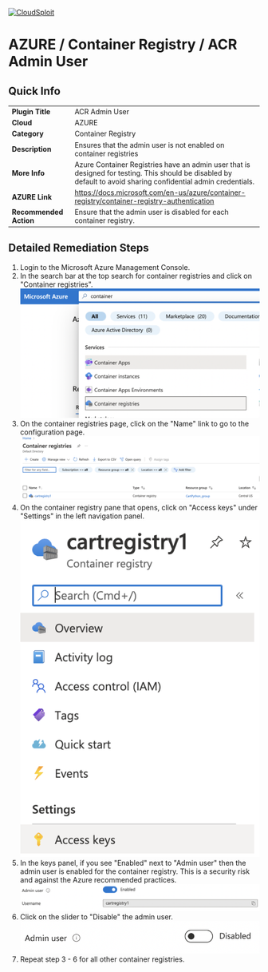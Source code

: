 [![CloudSploit](https://cloudsploit.com/img/logo-new-big-text-100.png "CloudSploit")](https://cloudsploit.com)

# AZURE / Container Registry / ACR Admin User

## Quick Info

| | |
|-|-|
| **Plugin Title** | ACR Admin User |
| **Cloud** | AZURE |
| **Category** | Container Registry |
| **Description** | Ensures that the admin user is not enabled on container registries |
| **More Info** | Azure Container Registries have an admin user that is designed for testing. This should be disabled by default to avoid sharing confidential admin credentials. |
| **AZURE Link** | https://docs.microsoft.com/en-us/azure/container-registry/container-registry-authentication |
| **Recommended Action** | Ensure that the admin user is disabled for each container registry. |

## Detailed Remediation Steps

1. Login to the Microsoft Azure Management Console.
2. In the search bar at the top search for container registries and click on "Container registries".<br/> <img src="/resources/azure/containerregistry/acr-admin-user/step2.png"/>
3. On the container registries page, click on the "Name" link to go to the configuration page.<br/> <img src="/resources/azure/containerregistry/acr-admin-user/step3.png"/>
4. On the container registry pane that opens, click on "Access keys" under "Settings" in the left navigation panel.<br/> <img src="/resources/azure/containerregistry/acr-admin-user/step4.png"/>
5. In the keys panel, if you see "Enabled" next to "Admin user" then the admin user is enabled for the container registry. This is a security risk and against the Azure recommended practices.<br/> <img src="/resources/azure/containerregistry/acr-admin-user/step5.png"/>
6. Click on the slider to "Disable" the admin user.<br/> <img src="/resources/azure/containerregistry/acr-admin-user/step6.png"/>
7. Repeat step 3 - 6 for all other container registries.


